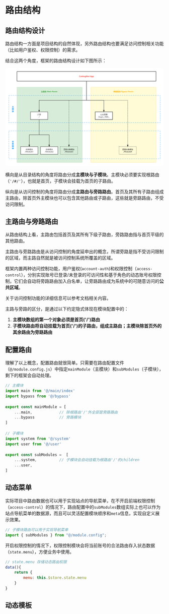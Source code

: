 # 路由结构

## 路由结构设计

路由结构一方面是项目结构的自然体现，另外路由结构也要满足访问控制相关功能（比如用户鉴权、权限控制）的需求。

结合这两个角度，框架的路由结构设计如下图所示：

![路由结构设计](/assets/img/路由结构设计.png)

横向是从目录结构的角度将路由分成****主模块与子模块****。主模块必须要实现根路由（`'/#/'`），也就是首页，子模块会挂载为首页的子路由。

纵向是从访问控制的角度将路由分成****主路由与旁路路由****。首页及其所有子路由组成主路由，除首页外主模块也可以包含其他路由或子路由，这些就是旁路路由，不受访问限制。

## 主路由与旁路路由

从路由结构上看，主路由包括首页及其所有下级子路由，旁路路由指与首页平级的其他路由。

主路由与旁路路由是从访问控制的角度延申出的概念，所谓旁路是指不受访问限制的区域，而主路自然就是被访问控制系统所覆盖的区域。

框架内置两种访问控制功能，用户鉴权(`account-auth`)和权限控制（`access-control`），分别实现账号已登录/未登录的可访问性和基于角色的动态账号权限控制，它们会自动将旁路路由加入白名单，让旁路路由成为系统中的可随意访问的**公共区域**。

关于访问控制功能的详细信息可以参考文档相关内容。

主路与旁路的区分，是通过以下约定隐式体现在模块配置中的：

1. **主模块数组的第一个对象必须是首页('/')路由**
2. **子模块路由将自动挂载为首页('/')的子路由，组成主路由；主模块除首页外的其余路由为旁路路由**

## 配置路由

理解了以上概念，配置路由就很简单。只需要在路由配置文件（`@/module.config.js`）中指定`mainModule`（主模块）和`subModules`（子模块），剩下的框架会自动处理。

```js
// 主模块
import main from '@/main/index'
import bypass from '@/bypass'

export const mainModule = [
    ...main,            // 除根路由'/'外全部是旁路路由
    ...bypass           // 旁路模块
] 

// 子模块
import system from '@/system'
import user from '@/user'

export const subModules =  [
    ...system,          // 子模块会自动挂载为根路由'/'的children
    ...user,
]

```

## 动态菜单

实际项目中路由数据也可以用于实现站点的导航菜单，在不开启前端权限控制（`access-control`）的情况下，路由配置中的`subModules`数组实际上也可以作为站点导航菜单的数据源，而且可以灵活配置模块顺序和`meta`信息，实现自定义展示效果。

```js
// 子模块路由可以用于实现导航菜单
import { subModules } from "@/module.config";

```

开启权限控制的情况下，权限控制模块会将当前账号的合法路由存入状态数据（`state.menu`），方便业务中使用。

```js
// state.menu 存储动态路由权限
data(){
    return {
        menu: this.$store.state.menu
    }
}
```

## 动态模板

